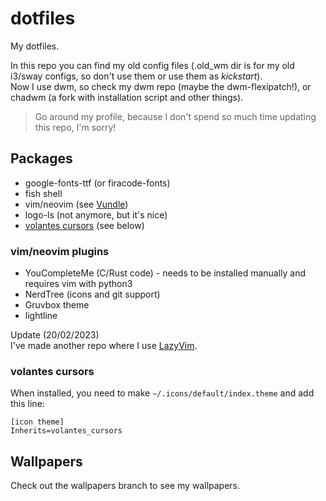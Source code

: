 # dotfiles
My dotfiles.

In this repo you can find my old config files (.old_wm dir is for my old i3/sway configs, so don't use them or use them as *kickstart*).  
Now I use dwm, so check my dwm repo (maybe the dwm-flexipatch!), or chadwm (a fork with installation script and other things).

> Go around my profile, because I don't spend so much time updating this repo, I'm sorry!

## Packages
- google-fonts-ttf (or firacode-fonts)
- fish shell
- vim/neovim (see [Vundle](https://github.com/VundleVim/Vundle.vim))
- logo-ls (not anymore, but it's nice)
- [volantes cursors](https://github.com/varlesh/volantes-cursors) (see below)

### vim/neovim plugins
- YouCompleteMe (C/Rust code) - needs to be installed manually and requires vim with python3
- NerdTree (icons and git support)
- Gruvbox theme
- lightline

Update (20/02/2023)  
I've made another repo where I use [LazyVim](https://github.com/FrancescoXD/lazyvim-config).

### volantes cursors
When installed, you need to make `~/.icons/default/index.theme` and add this line:
```
[icon theme]
Inherits=volantes_cursors
```

## Wallpapers
Check out the wallpapers branch to see my wallpapers.

